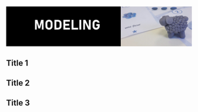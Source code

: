 ![cover](https://github.com/Aurenkeelin18/For_You_Thorough_Recruiter/blob/a35e4f5f2c3fae011ffc7f84abc9145cf48ae13d/HoustonAirQuality/06_Images/HAQ_MOD_Title.png)

## Title 1


## Title 2


## Title 3
